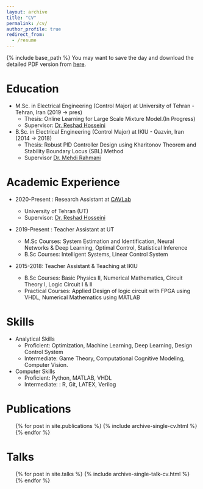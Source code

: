 ```yaml
---
layout: archive
title: "CV"
permalink: /cv/
author_profile: true
redirect_from:
  - /resume
---
```


{% include base_path %}
You may want to save the day and download the detailed PDF version from [here](https://MoPsd.github.io/files/Mohammad_Pasande_CV__detailed_.pdf).


Education
======

* M.Sc. in Electrical Engineering (Control Major) at University of Tehran - Tehran, Iran (2019 -> pres)
  * Thesis: Online Learning for Large Scale Mixture Model.(In Progress) 
  * Supervisor:  [Dr. Reshad Hosseini](https://scholar.google.com/citations?hl=en&user=zqa4EY0AAAAJ&view_op=list_works&sortby=pubdate)
* B.Sc. in  Electrical Engineering (Control Major) at IKIU - Qazvin, Iran (2014 -> 2018)
  * Thesis: Robust PID Controller Design using Kharitonov Theorem and Stability Boundary Locus (SBL) Method 
  * Supervisor [Dr. Mehdi Rahmani](https://scholar.google.com/citations?user=J1uikzMAAAAJ&hl=en)
<!-- * Ph.D in Version Control Theory, GitHub University, 2018 (expected) -->

Academic Experience
======
* 2020-Present : Research Assistant at [CAVLab](http://visionlab.ut.ac.ir/)
  * University of Tehran (UT)
  * Supervisor:  [Dr. Reshad Hosseini](https://profile.ut.ac.ir/en/~reshad.hosseini)

* 2019-Present : Teacher Assistant at UT
  * M.Sc Courses: System Estimation and Identification, Neural Networks & Deep Learning, Optimal Control, Statistical Inference
  * B.Sc Courses: Intelligent Systems, Linear Control System

* 2015-2018: Teacher Assistant & Teaching at IKIU
  * B.Sc Courses: Basic Physics II, Numerical Mathematics, Circuit Theory I, Logic Circuit I & II
  * Practical Courses: Applied Design of logic circuit with FPGA using VHDL, Numerical Mathematics using MATLAB

  
Skills
======
* Analytical Skills
  * Proficient: Optimization, Machine Learning, Deep Learning, Design Control System
  * Intermediate:  Game Theory, Computational Cognitive Modeling, Computer Vision.
* Computer Skills
  * Proficient: Python, MATLAB, VHDL
  * Intermediate: : R, Git, LATEX, Verilog

Publications
======
  <ul>{% for post in site.publications %}
    {% include archive-single-cv.html %}
  {% endfor %}</ul>
  
Talks
======
  <ul>{% for post in site.talks %}
    {% include archive-single-talk-cv.html %}
  {% endfor %}</ul>
  
<!-- Teaching
======
  <ul>{% for post in site.teaching %}
    {% include archive-single-cv.html %}
  {% endfor %}</ul>
   -->
<!-- Service and leadership
======
* Currently signed in to 43 different slack teams
 -->
 
